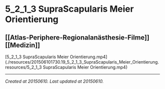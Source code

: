 # 5_2_1_3 SupraScapularis Meier Orientierung
 [[Atlas-Periphere-Regionalanästhesie-Filme]] [[Medizin]] 
---



[5\_2\_1\_3 SupraScapularis Meier Orientierung.mp4](./resources/201506101730.19_5_2_1_3_SupraScapularis_Meier_Orientierung.resources/5_2_1_3 SupraScapularis Meier Orientierung.mp4)

---

_Created at 20150610._
_Last updated at 20150610._




